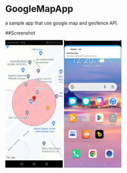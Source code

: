 # GoogleMapApp
a sample app that use google map and geofence API.

##Screenshot

<img src ="https://github.com/SaqibAhmed-hub/GoogleMapApp/blob/geofence_api/app/src/main/java/com/example/mapapp/img/1679899941476.JPEG" width=180 height =400>      <img src ="https://github.com/SaqibAhmed-hub/GoogleMapApp/blob/geofence_api/app/src/main/java/com/example/mapapp/img/1679899935988.JPEG" width=180 height =400>



